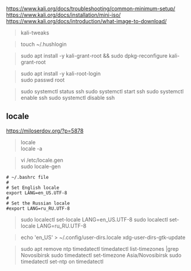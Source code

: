 https://www.kali.org/docs/troubleshooting/common-minimum-setup/  
https://www.kali.org/docs/installation/mini-iso/  
https://www.kali.org/docs/introduction/what-image-to-download/  

> kali-tweaks  

>touch ~/.hushlogin  

>sudo apt install -y kali-grant-root && sudo dpkg-reconfigure kali-grant-root  

>sudo apt install -y kali-root-login  
>sudo passwd root  


>sudo systemctl status ssh
>sudo systemctl start ssh
>sudo systemctl enable ssh
>sudo systemctl disable ssh


locale
---

https://miloserdov.org/?p=5878  

> locale  
> locale -a  

> vi /etc/locale.gen  
> sudo locale-gen  

```
# ~/.bashrc file
#
# Set English locale
export LANG=en_US.UTF-8
# 
# Set the Russian locale
#export LANG=ru_RU.UTF-8
```

>sudo localectl set-locale LANG=en_US.UTF-8
>sudo localectl set-locale LANG=ru_RU.UTF-8

>echo 'en_US' > ~/.config/user-dirs.locale
>xdg-user-dirs-gtk-update


>sudo apt remove ntp
>timedatectl
>timedatectl list-timezones |grep Novosibirsk
>sudo timedatectl set-timezone Asia/Novosibirsk
>sudo timedatectl set-ntp on
>timedatectl


